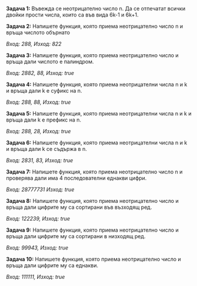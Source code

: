 **Задача 1:** Въвежда се неотрицателно число n. Да се отпечатат всички двойки прости числа, които са във вида 6k-1 и  6k+1.

**Задача 2:** Напишете функция, която приема неотрицателно число n и връща числото обърнато

*Вход: 288, Изход: 822*

**Задача 3:** Напишете функция, която приема неотрицателно число и връща дали числото е палиндром.

*Вход: 2882, 88, Изход: true*

**Задача 4:** Напишете функция, която приема неотрицателни числа n и k и връща дали k е суфикс на n.

*Вход: 288, 88, Изход: true*

**Задача 5:** Напишете функция, която приема неотрицателни числа n и k и връща дали k е префикс на n.

*Вход: 288, 28, Изход: true*

**Задача 6:** Напишете функция, която приема неотрицателни числа n и k и връща дали k се съдържа в n.

*Вход: 2831, 83, Изход: true*

**Задача 7:** Напишете функция, която приема неотрицателно число n и проверява дали има 4 последователни еднакви цифри.

*Вход: 28777731 Изход: true*

**Задача 8:** Напишете функция, която приема неотрицателно число и връща дали цифрите му са сортирани във възходящ ред.

*Вход: 122239,  Изход: true*

**Задача 9:** Напишете функция, която приема неотрицателно число и връща дали цифрите му са сортирани в низходящ ред.

*Вход: 99943,  Изход: true*

**Задача 10:** Напишете функция, която приема неотрицателно число и връща дали цифрите му са еднакви.

*Вход: 111111,  Изход: true*
